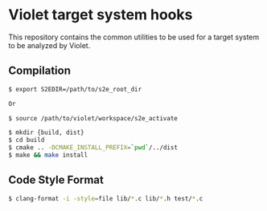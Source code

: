 # Violet target system hooks

This repository contains the common utilities to be used for a target system to 
be analyzed by Violet.

## Compilation

```bash
$ export S2EDIR=/path/to/s2e_root_dir

Or

$ source /path/to/violet/workspace/s2e_activate

$ mkdir {build, dist}
$ cd build
$ cmake .. -DCMAKE_INSTALL_PREFIX=`pwd`/../dist
$ make && make install
```
## Code Style Format

```bash
$ clang-format -i -style=file lib/*.c lib/*.h test/*.c
```
